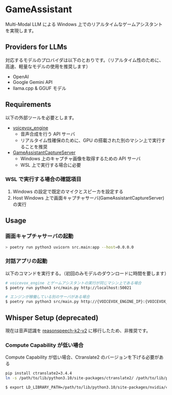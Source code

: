 # GameAssistant
Multi-Modal LLM による Windows 上でのリアルタイムなゲームアシスタントを実現します。

## Providers for LLMs
対応するモデルのプロバイダは以下のとおりです。（リアルタイム性のために、高速、軽量なモデルの使用を推奨します）
- OpenAI
- Google Gemini API
- llama.cpp & GGUF モデル

## Requirements
以下の外部ツールを必要とします。
- [voicevox_engine](https://github.com/VOICEVOX/voicevox_engine)
  - 音声合成を行う API サーバ
  - リアルタイム性確保のために、GPU の搭載された別のマシン上で実行することを推奨
- [GameAssistantCaptureServer](https://github.com/pacificbelt30/GameAssistantCaptureServer)
  - Windows 上のキャプチャ画像を取得するための API サーバ
  - WSL 上で実行する場合に必要

### WSL で実行する場合の確認項目
1. Windows の設定で既定のマイクとスピーカを設定する
2. Host Windows 上で画面キャプチャサーバ(GameAssistantCaptureServer)の実行

## Usage
### 画面キャプチャサーバの起動
```bash
> poetry run python3 uvicorn src.main:app --host=0.0.0.0
```

### 対話アプリの起動
以下のコマンドを実行する。（初回のみモデルのダウンロードに時間を要します）
```bash
# voicevox_engine とゲームアシスタントの実行が同じマシン上である場合
$ poetry run python3 src/main.py http://localhost:50021

# エンジンが稼働している別のサーバがある場合
$ poetry run python3 src/main.py http://{VOICEVOX_ENGINE_IP}:{VOICEVOX_ENGINE_PORT}
```

## Whisper Setup (deprecated)
現在は音声認識を [reasonspeech-k2-v2](https://huggingface.co/reazon-research/reazonspeech-k2-v2) に移行したため、非推奨です。
### Compute Capability が低い場合
Compute Capability が低い場合、Ctranslate2 のバージョンを下げる必要がある
```bash
pip install ctranslate2=3.4.4
ln -s /path/to/lib/python3.10/site-packages/ctranslate2/ /path/to/lib/python3.10/site-packages/ctranslate2
```

```bash
$ export LD_LIBRARY_PATH=/path/to/lib/python3.10/site-packages/nvidia/cublas/lib/:/path/to/lib/python3.10/site-packages/nvidia/cudnn/lib
```


